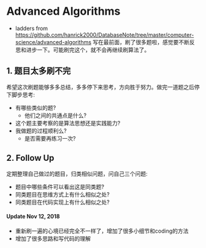 # Advanced Algorithms
* ladders from https://github.com/hanrick2000/DatabaseNote/tree/master/computer-science/advanced-algorithms
写在最前面，刷了很多题啦，感觉要不断反思和进步一下。可能刷完这个，就不会再继续刷算法了。

## 1. 题目太多刷不完

希望这次刷题能够多多总结，多多停下来思考，方向胜于努力。做完一道题之后停下脚步思考:

* 有哪些类似的题?
  * 他们之间的共通点是什么? 
* 这个题主要考察的是算法思想还是实践能力? 
* 我做题的过程顺利么? 
  * 是否需要再练习一次?

## 2. Follow Up

定期整理自己做过的题目，归类相似问题，问自己三个问题: 

* 题目中哪些条件可以看出这是同类题? 
* 同类题目在思维方式上有什么相似之处? 
* 同类题目在代码实现上有什么相似之处?

#### Update Nov 12, 2018

* 重新刷一遍的心境已经完全不一样了，增加了很多小细节和coding的方法
* 增加了很多思路和写代码的理解

